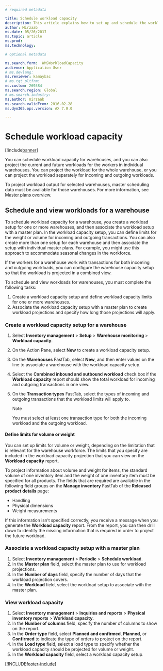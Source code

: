 ```yaml
---
# required metadata

title: Schedule workload capacity
description: This article explains how to set up and schedule the workload capacity for workers in a warehouse or for an entire warehouse.
author: Mirzaab
ms.date: 05/26/2017
ms.topic: article
ms.prod: 
ms.technology: 

# optional metadata

ms.search.form:  WMSWorkloadCapacity
audience: Application User
# ms.devlang: 
ms.reviewer: kamaybac
# ms.tgt_pltfrm: 
ms.custom: 269384
ms.search.region: Global
# ms.search.industry: 
ms.author: mirzaab
ms.search.validFrom: 2016-02-28
ms.dyn365.ops.version: AX 7.0.0

---
```


# Schedule workload capacity

[!include[banner](../includes/banner.md)]

You can schedule workload capacity for warehouses, and you can also project the current and future workloads for the workers in individual warehouses. You can project the workload for the whole warehouse, or you can project the workload separately for incoming and outgoing workloads.

To project workload output for selected warehouses, master scheduling data must be available for those warehouses. For more information, see [Master plans overview](../master-planning/master-plans.md).

## Schedule and view workloads for a warehouse

To schedule workload capacity for a warehouse, you create a workload setup for one or more warehouses, and then associate the workload setup with a master plan. In the workload capacity setup, you can define limits for the weight or volume for incoming and outgoing transactions. You can also create more than one setup for each warehouse and then associate the setup with individual master plans. For example, you might use this approach to accommodate seasonal changes in the workforce.

If the workers for a warehouse work with transactions for both incoming and outgoing workloads, you can configure the warehouse capacity setup so that the workload is projected in a combined view.

To schedule and view workloads for warehouses, you must complete the following tasks:

1. Create a workload capacity setup and define workload capacity limits for one or more warehouses.
2. Associate the workload capacity setup with a master plan to create workload projections and specify how long those projections will apply.

### Create a workload capacity setup for a warehouse

1. Select **Inventory management** \> **Setup** \> **Warehouse monitoring** \> **Workload capacity**.
2. On the Action Pane, select **New** to create a workload capacity setup.
3. On the **Warehouses** FastTab, select **New**, and then enter values on the line to associate a warehouse with the workload capacity setup.
4. Select the **Combined inbound and outbound workload** check box if the **Workload capacity** report should show the total workload for incoming and outgoing transactions in one view.
5. On the **Transaction types** FastTab, select the types of incoming and outgoing transactions that the workload limits will apply to.

    > [!NOTE]
    > You must select at least one transaction type for both the incoming workload and the outgoing workload.

#### Define limits for volume or weight

You can set up limits for volume or weight, depending on the limitation that is relevant for the warehouse workforce. The limits that you specify are included in the workload capacity projection that you can view on the **Workload capacity** report.

To project information about volume and weight for items, the standard volume of one inventory item and the weight of one inventory item must be specified for all products. The fields that are required are available in the following field groups on the **Manage inventory** FastTab of the **Released product details** page:

- Handling
- Physical dimensions
- Weight measurements

If this information isn't specified correctly, you receive a message when you generate the **Workload capacity** report. From the report, you can then drill down to identify the missing information that is required in order to project the future workload.

### Associate a workload capacity setup with a master plan

1. Select **Inventory management** \> **Periodic** \> **Schedule workload**.
2. In the **Master plan** field, select the master plan to use for workload projections.
3. In the **Number of days** field, specify the number of days that the workload projection covers.
4. In the **Workload** field, select the workload setup to associate with the master plan.

### View workload capacity

1. Select **Inventory management** \> **Inquiries and reports** \> **Physical inventory reports** \> **Workload capacity**.
2. In the **Number of columns** field, specify the number of columns to show on the report.
3. In the **Order type** field, select **Planned and confirmed**, **Planned**, or **Confirmed** to indicate the type of orders to project on the report.
4. In the **Load type** field, select a load type to specify whether the workload capacity should be projected for volume or weight.
5. In the **Workload capacity** field, select a workload capacity setup.


[!INCLUDE[footer-include](../../includes/footer-banner.md)]